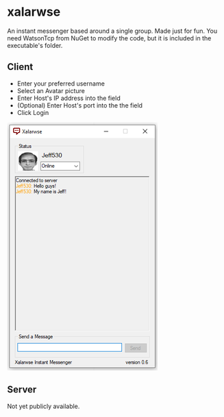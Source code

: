 # xalarwse
An instant messenger based around a single group.
Made just for fun. You need WatsonTcp from NuGet to modify the code, but it is included in the executable's folder.

## Client
- Enter your preferred username
- Select an Avatar picture
- Enter Host's IP address into the field
- (Optional) Enter Host's port into the the field
- Click Login

![Preview](preview.png)

## Server
Not yet publicly available.
